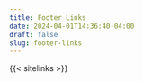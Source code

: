 ```yaml
---
title: Footer Links
date: 2024-04-01T14:36:40-04:00
draft: false
slug: footer-links
---
```

{{< sitelinks >}}